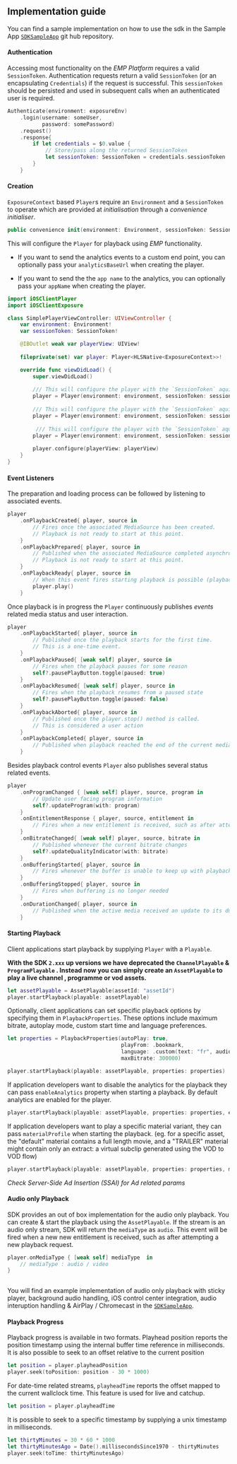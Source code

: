 ## Implementation guide

You can find a sample implementation on how to use the sdk in the Sample App [`SDKSampleApp`](https://github.com/EricssonBroadcastServices/iOSClientSDKSampleApp) git hub repository.


#### Authentication
Accessing most functionality on the *EMP Platform* requires a valid `SessionToken`.
Authentication requests return a valid `SessionToken` (or an encapsulating `Credentials`) if the request is successful. This `sessionToken` should be persisted and used in subsequent calls when an authenticated user is required.

```Swift
Authenticate(environment: exposureEnv)
    .login(username: someUser,
           password: somePassword)
    .request()
    .response{
        if let credentials = $0.value {
            // Store/pass along the returned SessionToken
            let sessionToken: SessionToken = credentials.sessionToken
        }
    }
```

#### Creation
`ExposureContext` based `Player`s require an `Environment` and a `SessionToken` to operate which are provided at *initialisation* through a *convenience initialiser*.

```Swift
public convenience init(environment: Environment, sessionToken: SessionToken)
```

This will configure the `Player` for playback using *EMP* functionality.

* If you want to send the analytics events to a custom end point, you can optionally pass your `analyticsBaseUrl` when creating the player. 

* If you want to send the the `app name` to the analytics, you can optionally pass your `appName` when creating the player. 

```Swift
import iOSClientPlayer
import iOSClientExposure

class SimplePlayerViewController: UIViewController {
    var environment: Environment!
    var sessionToken: SessionToken!

    @IBOutlet weak var playerView: UIView!
    
    fileprivate(set) var player: Player<HLSNative<ExposureContext>>!

    override func viewDidLoad() {
        super.viewDidLoad()
        
        /// This will configure the player with the `SessionToken` aquired in the specified `Environment`
        player = Player(environment: environment, sessionToken: sessionToken)
        
        /// This will configure the player with the `SessionToken` aquired in the specified `Environment` & sends analytics events to a custom endpoint
        player = Player(environment: environment, sessionToken: sessionToken, analyticsBaseUrl: "analyticsBaseUrl")
        
         /// This will configure the player with the `SessionToken` aquired in the specified `Environment` & sends appName to the analytics
        player = Player(environment: environment, sessionToken: sessionToken, appName: "App Name")
        
        player.configure(playerView: playerView)
    }
}
```

#### Event Listeners
The preparation and loading process can be followed by listening to associated events.

```Swift
player
    .onPlaybackCreated{ player, source in
        // Fires once the associated MediaSource has been created.
        // Playback is not ready to start at this point.
    }
    .onPlaybackPrepared{ player, source in
        // Published when the associated MediaSource completed asynchronous loading of relevant properties.
        // Playback is not ready to start at this point.
    }
    .onPlaybackReady{ player, source in
        // When this event fires starting playback is possible (playback can optionally be set to autoplay instead)
        player.play()
    }
```

Once playback is in progress the `Player` continuously publishes *events* related media status and user interaction.

```Swift
player
    .onPlaybackStarted{ player, source in
        // Published once the playback starts for the first time.
        // This is a one-time event.
    }
    .onPlaybackPaused{ [weak self] player, source in
        // Fires when the playback pauses for some reason
        self?.pausePlayButton.toggle(paused: true)
    }
    .onPlaybackResumed{ [weak self] player, source in
        // Fires when the playback resumes from a paused state
        self?.pausePlayButton.toggle(paused: false)
    }
    .onPlaybackAborted{ player, source in
        // Published once the player.stop() method is called.
        // This is considered a user action
    }
    .onPlaybackCompleted{ player, source in
        // Published when playback reached the end of the current media.
    }
```
Besides playback control events `Player` also publishes several status related events.

```Swift
player
    .onProgramChanged { [weak self] player, source, program in
        // Update user facing program information
        self?.updateProgram(with: program)
    }
    .onEntitlementResponse { player, source, entitlement in
        // Fires when a new entitlement is received, such as after attempting to start playback
    }
    .onBitrateChanged{ [weak self] player, source, bitrate in
        // Published whenever the current bitrate changes
        self?.updateQualityIndicator(with: bitrate)
    }
    .onBufferingStarted{ player, source in
        // Fires whenever the buffer is unable to keep up with playback
    }
    .onBufferingStopped{ player, source in
        // Fires when buffering is no longer needed
    }
    .onDurationChanged{ player, source in
        // Published when the active media received an update to its duration property
    }
```



#### Starting Playback
Client applications start playback by supplying `Player` with a `Playable`.

**With the SDK `2.xxx` up versions we have deprecated the `ChannelPlayable` & `ProgramPlayable` . Instead now you can simply 
create an `AssetPlayable` to play a live channel , programme or vod assets.**


```Swift
let assetPlayable = AssetPlayable(assetId: "assetId")
player.startPlayback(playable: assetPlayable)
```

Optionally, client applications can set specific playback options by specifying them in `PlaybackProperties`. These options include maximum bitrate, autoplay mode, custom start time and language preferences.

```Swift
let properties = PlaybackProperties(autoPlay: true,
                                    playFrom: .bookmark,
                                    language: .custom(text: "fr", audio: "en"),
                                    maxBitrate: 300000)

player.startPlayback(playable: assetPlayable, properties: properties)
```

If application developers want to disable the analytics for the playback they can pass `enableAnalytics` property when starting a playback. By default analytics are enabled for the player. 

```Swift
player.startPlayback(playable: assetPlayable, properties: properties, enableAnalytics: false)
```

If application developers want to play a specific material variant, they can pass `materialProfile` when starting the playback. 
(eg. for a specific asset, the "default" material contains a full length movie, and a "TRAILER" material might contain only an extract: a virtual subclip generated using the VOD to VOD flow)

```Swift
player.startPlayback(playable: assetPlayable, properties: properties, materialProfile: "TRAILER")
```
*Check Server-Side Ad Insertion (SSAI) for Ad related params*

#### Audio only Playback 

SDK provides an out of box implementation for the audio only playback. You can create & start the playback using the `AssetPlayable`.  If the stream is an audio only stream, SDK will return the `mediaType` as `audio`. This event will be fired when a new new entitlement is received, such as after attempting a new playback request.

```Swift
player.onMediaType { [weak self] mediaType  in 
    // mediaType : audio / video
}
            
```

You will find an example implementation of audio only playback with sticky player, background audio handling, iOS control center integration, audio interuption handling & AirPlay / Chromecast in the [`SDKSampleApp`](https://github.com/EricssonBroadcastServices/iOSClientSDKSampleApp).


#### Playback Progress
Playback progress is available in two formats. Playhead position reports the position timestamp using the internal buffer time reference in milliseconds. It is also possible to seek to an offset relative to the current position

```Swift
let position = player.playheadPosition
player.seek(toPosition: position - 30 * 1000)
```

For date-time related streams, `playheadTime` reports the offset mapped to the current wallclock time. This feature is used for live and catchup.

```Swift
let position = player.playheadTime
```

It is possible to seek to a specific timestamp by supplying a unix timestamp in milliseconds.

```Swift
let thirtyMinutes = 30 * 60 * 1000
let thirtyMinutesAgo = Date().millisecondsSince1970 - thirtyMinutes
player.seek(toTime: thirtyMinutesAgo)
```



